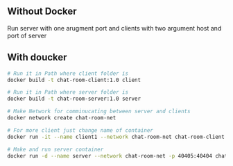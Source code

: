 ## Without Docker
Run server with one arugment port and clients with two argument host and port of server

## With doucker

```bash
# Run it in Path where client folder is
docker build -t chat-room-client:1.0 client 

# Run it in Path where server folder is
docker build -t chat-room-server:1.0 server

# Make Network for comminucating between server and clients
docker network create chat-room-net

# For more client just change name of container
docker run -it --name client1 --network chat-room-net chat-room-client:1.0

# Make and run server container
docker run -d --name server --network chat-room-net -p 40405:40404 chat-room-server:1.0 
